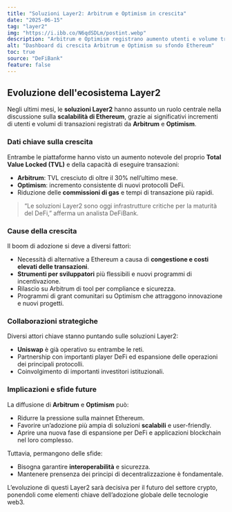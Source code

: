 ```yaml
---
title: "Soluzioni Layer2: Arbitrum e Optimism in crescita"
date: "2025-06-15"
tag: "layer2"
img: "https://i.ibb.co/N6qdSDLm/postint.webp"
description: "Arbitrum e Optimism registrano aumento utenti e volume transazioni su Ethereum"
alt: "Dashboard di crescita Arbitrum e Optimism su sfondo Ethereum"
toc: true
source: "DeFiBank"
feature: false
---
```


## Evoluzione dell'ecosistema Layer2

Negli ultimi mesi, le **soluzioni Layer2** hanno assunto un ruolo centrale nella discussione sulla **scalabilità di Ethereum**, grazie ai significativi incrementi di utenti e volumi di transazioni registrati da **Arbitrum** e **Optimism**.

### Dati chiave sulla crescita

Entrambe le piattaforme hanno visto un aumento notevole del proprio **Total Value Locked (TVL)** e della capacità di eseguire transazioni:

- **Arbitrum**: TVL cresciuto di oltre il 30% nell’ultimo mese.
- **Optimism**: incremento consistente di nuovi protocolli DeFi.
- Riduzione delle **commissioni di gas** e tempi di transazione più rapidi.

> “Le soluzioni Layer2 sono oggi infrastrutture critiche per la maturità del DeFi,” afferma un analista DeFiBank.

### Cause della crescita

Il boom di adozione si deve a diversi fattori:
- Necessità di alternative a Ethereum a causa di **congestione e costi elevati delle transazioni**.
- **Strumenti per sviluppatori** più flessibili e nuovi programmi di incentivazione.
- Rilascio su Arbitrum di tool per compliance e sicurezza.
- Programmi di grant comunitari su Optimism che attraggono innovazione e nuovi progetti.

### Collaborazioni strategiche

Diversi attori chiave stanno puntando sulle soluzioni Layer2:
- **Uniswap** è già operativo su entrambe le reti.
- Partnership con importanti player DeFi ed espansione delle operazioni dei principali protocolli.
- Coinvolgimento di importanti investitori istituzionali.

### Implicazioni e sfide future

La diffusione di **Arbitrum** e **Optimism** può:
- Ridurre la pressione sulla mainnet Ethereum.
- Favorire un’adozione più ampia di soluzioni **scalabili** e user-friendly.
- Aprire una nuova fase di espansione per DeFi e applicazioni blockchain nel loro complesso.

Tuttavia, permangono delle sfide:
- Bisogna garantire **interoperabilità** e sicurezza.
- Mantenere prensenza dei principi di decentralizzazione è fondamentale.

L’evoluzione di questi Layer2 sarà decisiva per il futuro del settore crypto, ponendoli come elementi chiave dell’adozione globale delle tecnologie web3.